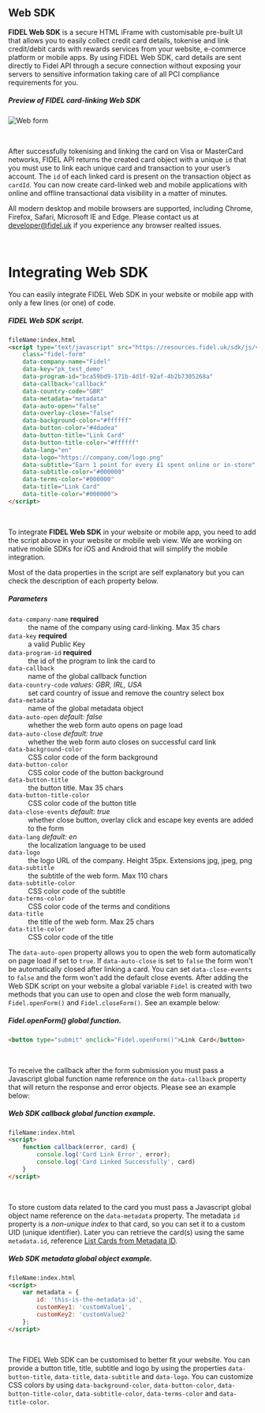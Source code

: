 ## Web SDK
**FIDEL Web SDK** is a secure HTML iFrame with customisable pre-built UI that allows you to easily collect credit card details, tokenise and link credit/debit cards with rewards services from your website, e-commerce platform or mobile apps. By using FIDEL Web SDK, card details are sent directly to Fidel API through a secure connection without exposing your servers to sensitive information taking care of all PCI compliance requirements for you.

<h5>Preview of FIDEL card-linking Web SDK</h5>

![Web form](https://docs.fidel.uk/assets/images/web-form.png "Web form")

<br/>

After successfully tokenising and linking the card on Visa or MasterCard networks, FIDEL API returns the created card object with a unique `id` that you must use to link each unique card and transaction to your user’s account. The `id` of each linked card is present on the transaction object as `cardId`. You can now create card-linked web and mobile applications with online and offline transactional data visibility in a matter of minutes.

All modern desktop and mobile browsers are supported, including Chrome, Firefox, Safari, Microsoft IE and Edge. Please contact us at [developer@fidel.uk](mailto:developer@fidel.uk) if you experience any browser realted issues.

<br/>

# Integrating Web SDK
You can easily integrate FIDEL Web SDK in your website or mobile app with only a few lines (or one) of code.

<h5>FIDEL Web SDK script.</h5>

```html
fileName:index.html
<script type="text/javascript" src="https://resources.fidel.uk/sdk/js/v1/fidel.js"
    class="fidel-form"
    data-company-name="Fidel"
    data-key="pk_test_demo"
    data-program-id="bca59bd9-171b-4d1f-92af-4b2b7305268a"
    data-callback="callback"
    data-country-code="GBR"
    data-metadata="metadata"
    data-auto-open="false"
    data-overlay-close="false"
    data-background-color="#ffffff"
    data-button-color="#4dadea"
    data-button-title="Link Card"
    data-button-title-color="#ffffff"
    data-lang="en"
    data-logo="https://company.com/logo.png"
    data-subtitle="Earn 1 point for every £1 spent online or in-store"
    data-subtitle-color="#000000"
    data-terms-color="#000000"
    data-title="Link Card"
    data-title-color="#000000">
</script>
```

<br/>

To integrate **FIDEL Web SDK** in your website or mobile app, you need to add the script above in your website or mobile web view. We are working on native mobile SDKs for iOS and Android that will simplify the mobile integration.

Most of the data properties in the script are self explanatory but you can check the description of each property below.

##### Parameters

<dl>
    <dt>
        <span><code>data-company-name</code></span>
        <strong>required</strong>
    </dt>
    <dd>the name of the company using card-linking. Max 35 chars</dd>
    <dt>
        <span><code>data-key</code></span>
        <strong>required</strong>
    </dt>
    <dd>a valid Public Key</dd>
    <dt>
        <span><code>data-program-id</code></span>
        <strong>required</strong>
    </dt>
    <dd>the id of the program to link the card to</dd>
    <dt>
        <span><code>data-callback</code></span>
    </dt>
    <dd>name of the global callback function</dd>
    <dt>
        <span><code>data-country-code</code></span>
        <em>values: GBR, IRL, USA</em>
    </dt>
    <dd>set card country of issue and remove the country select box</dd>
    <dt>
        <span><code>data-metadata</code></span>
    </dt>
    <dd>name of the global metadata object</dd>
    <dt>
        <span><code>data-auto-open</code></span>
        <em>default: false</em>
    </dt>
    <dd>whether the web form auto opens on page load</dd>
    <dt>
        <span><code>data-auto-close</code></span>
        <em>default: true</em>
    </dt>
    <dd>whether the web form auto closes on successful card link</dd>
    <dt>
        <span><code>data-background-color</code></span>
    </dt>
    <dd>CSS color code of the form background</dd>
    <dt>
        <span><code>data-button-color</code></span>
    </dt>
    <dd>CSS color code of the button background</dd>
    <dt>
        <span><code>data-button-title</code></span>
    </dt>
    <dd>the button title. Max 35 chars</dd>
    <dt>
        <span><code>data-button-title-color</code></span>
    </dt>
    <dd>CSS color code of the button title</dd>
    <dt>
        <span><code>data-close-events</code></span>
        <em>default: true</em>
    </dt>
    <dd>whether close button, overlay click and escape key events are added to the form</dd>
    <dt>
        <span><code>data-lang</code></span>
        <em>default: en</em>
    </dt>
    <dd>the localization language to be used</dd>
    <dt>
        <span><code>data-logo</code></span>
    </dt>
    <dd>the logo URL of the company. Height 35px. Extensions jpg, jpeg, png</dd>
    <dt>
        <span><code>data-subtitle</code></span>
    </dt>
    <dd>the subtitle of the web form. Max 110 chars</dd>
    <dt>
        <span><code>data-subtitle-color</code></span>
    </dt>
    <dd>CSS color code of the subtitle</dd>
    <dt>
        <span><code>data-terms-color</code></span>
    </dt>
    <dd>CSS color code of the terms and conditions</dd>
    <dt>
        <span><code>data-title</code></span>
    </dt>
    <dd>the title of the web form. Max 25 chars</dd>
    <dt>
        <span><code>data-title-color</code></span>
    </dt>
    <dd>CSS color code of the title</dd>
</dl>

The `data-auto-open` property allows you to open the web form automatically on page load if set to `true`. If `data-auto-close` is set to `false` the form won't be automatically closed after linking a card. You can set `data-close-events` to `false` and the form won't add the default close events. After adding the Web SDK script on your website a global variable `Fidel` is created with two methods that you can use to open and close the web form manually, `Fidel.openForm()` and `Fidel.closeForm()`. See an example below:

<h5>Fidel.openForm() global function.</h5>

```html
<button type="submit" onclick="Fidel.openForm()">Link Card</button>
```

<br/>

To receive the callback after the form submission you must pass a Javascript global function name reference on the `data-callback` property that will return the response and error objects. Please see an example below:

<h5>Web SDK callback global function example.</h5>

```html
fileName:index.html
<script>
    function callback(error, card) {
        console.log('Card Link Error', error);
        console.log('Card Linked Successfully', card)
    }
</script>
```

<br/>

To store custom data related to the card you must pass a Javascript global object name reference on the `data-metadata` property. The metadata `id` property is a *non-unique index* to that card, so you can set it to a custom UID (unique identifier). Later you can retrieve the card(s) using the same `metadata.id`, reference [List Cards from Metadata ID](https://reference.fidel.uk/v1/reference#list-cards-from-metadata-id).

<h5>Web SDK metadata global object example.</h5>

```html
fileName:index.html
<script>
    var metadata = {
        id: 'this-is-the-metadata-id',
        customKey1: 'customValue1',
        customKey2: 'customValue2'
    };
</script>
```

<br/>

The FIDEL Web SDK can be customised to better fit your website. You can provide a button title, title, subtitle and logo by using the properties `data-button-title`, `data-title`, `data-subtitle` and `data-logo`. You can customize CSS colors by using `data-background-color`, `data-button-color`, `data-button-title-color`, `data-subtitle-color`, `data-terms-color` and `data-title-color`.
